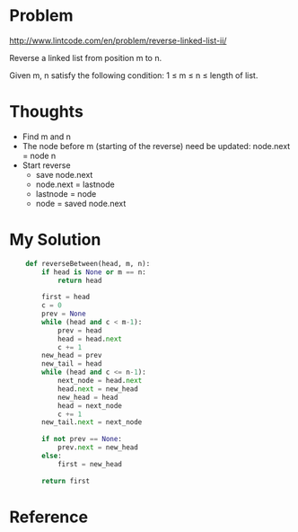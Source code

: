 # Problem

http://www.lintcode.com/en/problem/reverse-linked-list-ii/

Reverse a linked list from position m to n.

Given m, n satisfy the following condition: 1 ≤ m ≤ n ≤ length of list.

# Thoughts

- Find m and n
- The node before m (starting of the reverse) need be updated: node.next = node n
- Start reverse
  - save node.next
  - node.next = lastnode
  - lastnode = node
  - node = saved node.next
  
# My Solution

```python
    def reverseBetween(head, m, n):
        if head is None or m == n:
            return head
    
        first = head
        c = 0
        prev = None
        while (head and c < m-1):
            prev = head
            head = head.next
            c += 1
        new_head = prev
        new_tail = head
        while (head and c <= n-1):
            next_node = head.next
            head.next = new_head
            new_head = head
            head = next_node
            c += 1
        new_tail.next = next_node
                
        if not prev == None:
            prev.next = new_head
        else:
            first = new_head
        
        return first
```

# Reference